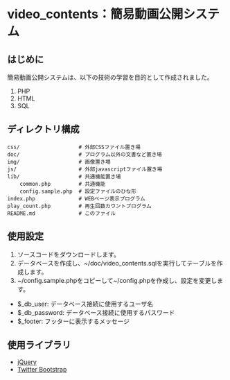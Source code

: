 video_contents：簡易動画公開システム
===========

## はじめに

簡易動画公開システムは、以下の技術の学習を目的として作成されました。

1. PHP
2. HTML
3. SQL

## ディレクトリ構成

```
css/                   # 外部CSSファイル置き場
doc/                   # プログラム以外の文書など置き場
img/                   # 画像置き場
js/                    # 外部javascriptファイル置き場
lib/                   # 共通機能置き場
    common.php         # 共通機能
    config.sample.php  # 設定ファイルのひな形
index.php              # WEBページ表示プログラム
play_count.php         # 再生回数カウントプログラム
README.md              # このファイル
```

## 使用設定

1. ソースコードをダウンロードします。
2. データベースを作成し、~/doc/video_contents.sqlを実行してテーブルを作成します。
3. ~/config.sample.phpをコピーして~/config.phpを作成し、設定を変更します。
 * $_db_user: データベース接続に使用するユーザ名
 * $_db_password: データベース接続に使用するパスワード
 * $_footer: フッターに表示するメッセージ


## 使用ライブラリ

- [jQuery](http://jquery.com/)
- [Twitter Bootstrap](http://getbootstrap.com/)
